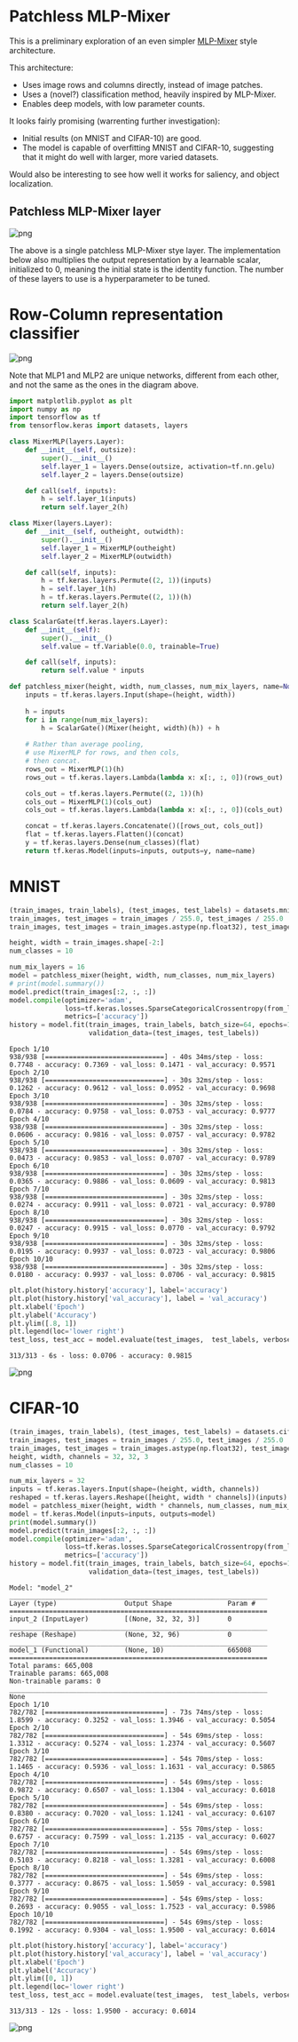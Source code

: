 # Patchless MLP-Mixer

This is a preliminary exploration of an even simpler [MLP-Mixer](https://arxiv.org/abs/2105.01601) style architecture.

This architecture:
- Uses image rows and columns directly, instead of image patches.
- Uses a (novel?) classification method, heavily inspired by MLP-Mixer.
- Enables deep models, with low parameter counts.

It looks fairly promising (warrenting further investigation):
- Initial results (on MNIST and CIFAR-10) are good.
- The model is capable of overfitting MNIST and CIFAR-10, suggesting that it might do well with larger, more varied datasets.

Would also be interesting to see how well it works for saliency, and object localization.

## Patchless MLP-Mixer layer

![png](patchless-mixer.png)

The above is a single patchless MLP-Mixer stye layer. The implementation below also multiplies the output representation by a learnable scalar, initialized to 0, meaning the initial state is the identity function. The number of these layers to use is a hyperparameter to be tuned.

# Row-Column representation classifier

![png](row-col-classification.png)

Note that MLP1 and MLP2 are unique networks, different from each other, and not the same as the ones in the diagram above.

```python
import matplotlib.pyplot as plt
import numpy as np
import tensorflow as tf
from tensorflow.keras import datasets, layers
```


```python
class MixerMLP(layers.Layer):
    def __init__(self, outsize):
        super().__init__()
        self.layer_1 = layers.Dense(outsize, activation=tf.nn.gelu)
        self.layer_2 = layers.Dense(outsize)

    def call(self, inputs):
        h = self.layer_1(inputs)
        return self.layer_2(h)

class Mixer(layers.Layer):
    def __init__(self, outheight, outwidth):
        super().__init__()
        self.layer_1 = MixerMLP(outheight)
        self.layer_2 = MixerMLP(outwidth)

    def call(self, inputs):
        h = tf.keras.layers.Permute((2, 1))(inputs)
        h = self.layer_1(h)
        h = tf.keras.layers.Permute((2, 1))(h)
        return self.layer_2(h)

class ScalarGate(tf.keras.layers.Layer):
    def __init__(self):
        super().__init__()
        self.value = tf.Variable(0.0, trainable=True)

    def call(self, inputs):
        return self.value * inputs

def patchless_mixer(height, width, num_classes, num_mix_layers, name=None):
    inputs = tf.keras.layers.Input(shape=(height, width))
    
    h = inputs
    for i in range(num_mix_layers):
        h = ScalarGate()(Mixer(height, width)(h)) + h
    
    # Rather than average pooling, 
    # use MixerMLP for rows, and then cols, 
    # then concat.
    rows_out = MixerMLP(1)(h)
    rows_out = tf.keras.layers.Lambda(lambda x: x[:, :, 0])(rows_out)

    cols_out = tf.keras.layers.Permute((2, 1))(h)
    cols_out = MixerMLP(1)(cols_out)
    cols_out = tf.keras.layers.Lambda(lambda x: x[:, :, 0])(cols_out)

    concat = tf.keras.layers.Concatenate()([rows_out, cols_out])
    flat = tf.keras.layers.Flatten()(concat)
    y = tf.keras.layers.Dense(num_classes)(flat)
    return tf.keras.Model(inputs=inputs, outputs=y, name=name)

```

# MNIST


```python
(train_images, train_labels), (test_images, test_labels) = datasets.mnist.load_data()
train_images, test_images = train_images / 255.0, test_images / 255.0
train_images, test_images = train_images.astype(np.float32), test_images.astype(np.float32)

height, width = train_images.shape[-2:]
num_classes = 10
```


```python
num_mix_layers = 16
model = patchless_mixer(height, width, num_classes, num_mix_layers)
# print(model.summary())
model.predict(train_images[:2, :, :])
model.compile(optimizer='adam',
              loss=tf.keras.losses.SparseCategoricalCrossentropy(from_logits=True),
              metrics=['accuracy'])
history = model.fit(train_images, train_labels, batch_size=64, epochs=10, 
                    validation_data=(test_images, test_labels))
```

    Epoch 1/10
    938/938 [==============================] - 40s 34ms/step - loss: 0.7748 - accuracy: 0.7369 - val_loss: 0.1471 - val_accuracy: 0.9571
    Epoch 2/10
    938/938 [==============================] - 30s 32ms/step - loss: 0.1262 - accuracy: 0.9612 - val_loss: 0.0952 - val_accuracy: 0.9698
    Epoch 3/10
    938/938 [==============================] - 30s 32ms/step - loss: 0.0784 - accuracy: 0.9758 - val_loss: 0.0753 - val_accuracy: 0.9777
    Epoch 4/10
    938/938 [==============================] - 30s 32ms/step - loss: 0.0606 - accuracy: 0.9816 - val_loss: 0.0757 - val_accuracy: 0.9782
    Epoch 5/10
    938/938 [==============================] - 30s 32ms/step - loss: 0.0473 - accuracy: 0.9853 - val_loss: 0.0707 - val_accuracy: 0.9789
    Epoch 6/10
    938/938 [==============================] - 30s 32ms/step - loss: 0.0365 - accuracy: 0.9886 - val_loss: 0.0609 - val_accuracy: 0.9813
    Epoch 7/10
    938/938 [==============================] - 30s 32ms/step - loss: 0.0274 - accuracy: 0.9911 - val_loss: 0.0721 - val_accuracy: 0.9780
    Epoch 8/10
    938/938 [==============================] - 30s 32ms/step - loss: 0.0247 - accuracy: 0.9915 - val_loss: 0.0770 - val_accuracy: 0.9792
    Epoch 9/10
    938/938 [==============================] - 30s 32ms/step - loss: 0.0195 - accuracy: 0.9937 - val_loss: 0.0723 - val_accuracy: 0.9806
    Epoch 10/10
    938/938 [==============================] - 30s 32ms/step - loss: 0.0180 - accuracy: 0.9937 - val_loss: 0.0706 - val_accuracy: 0.9815



```python
plt.plot(history.history['accuracy'], label='accuracy')
plt.plot(history.history['val_accuracy'], label = 'val_accuracy')
plt.xlabel('Epoch')
plt.ylabel('Accuracy')
plt.ylim([.8, 1])
plt.legend(loc='lower right')
test_loss, test_acc = model.evaluate(test_images,  test_labels, verbose=2)
```

    313/313 - 6s - loss: 0.0706 - accuracy: 0.9815



    
![png](patchless_mixer_files/patchless_mixer_6_1.png)
    


# CIFAR-10


```python
(train_images, train_labels), (test_images, test_labels) = datasets.cifar10.load_data()
train_images, test_images = train_images / 255.0, test_images / 255.0
train_images, test_images = train_images.astype(np.float32), test_images.astype(np.float32)
height, width, channels = 32, 32, 3
num_classes = 10
```


```python
num_mix_layers = 32
inputs = tf.keras.layers.Input(shape=(height, width, channels))
reshaped = tf.keras.layers.Reshape([height, width * channels])(inputs)
model = patchless_mixer(height, width * channels, num_classes, num_mix_layers)(reshaped)
model = tf.keras.Model(inputs=inputs, outputs=model)
print(model.summary())
model.predict(train_images[:2, :, :])
model.compile(optimizer='adam',
              loss=tf.keras.losses.SparseCategoricalCrossentropy(from_logits=True),
              metrics=['accuracy'])
history = model.fit(train_images, train_labels, batch_size=64, epochs=10, 
                    validation_data=(test_images, test_labels))
```

    Model: "model_2"
    _________________________________________________________________
    Layer (type)                 Output Shape              Param #   
    =================================================================
    input_2 (InputLayer)         [(None, 32, 32, 3)]       0         
    _________________________________________________________________
    reshape (Reshape)            (None, 32, 96)            0         
    _________________________________________________________________
    model_1 (Functional)         (None, 10)                665008    
    =================================================================
    Total params: 665,008
    Trainable params: 665,008
    Non-trainable params: 0
    _________________________________________________________________
    None
    Epoch 1/10
    782/782 [==============================] - 73s 74ms/step - loss: 1.8599 - accuracy: 0.3252 - val_loss: 1.3946 - val_accuracy: 0.5054
    Epoch 2/10
    782/782 [==============================] - 54s 69ms/step - loss: 1.3312 - accuracy: 0.5274 - val_loss: 1.2374 - val_accuracy: 0.5607
    Epoch 3/10
    782/782 [==============================] - 54s 70ms/step - loss: 1.1465 - accuracy: 0.5936 - val_loss: 1.1631 - val_accuracy: 0.5865
    Epoch 4/10
    782/782 [==============================] - 54s 69ms/step - loss: 0.9872 - accuracy: 0.6507 - val_loss: 1.1304 - val_accuracy: 0.6018
    Epoch 5/10
    782/782 [==============================] - 54s 69ms/step - loss: 0.8380 - accuracy: 0.7020 - val_loss: 1.1241 - val_accuracy: 0.6107
    Epoch 6/10
    782/782 [==============================] - 55s 70ms/step - loss: 0.6757 - accuracy: 0.7599 - val_loss: 1.2135 - val_accuracy: 0.6027
    Epoch 7/10
    782/782 [==============================] - 54s 69ms/step - loss: 0.5103 - accuracy: 0.8218 - val_loss: 1.3281 - val_accuracy: 0.6008
    Epoch 8/10
    782/782 [==============================] - 54s 69ms/step - loss: 0.3777 - accuracy: 0.8675 - val_loss: 1.5059 - val_accuracy: 0.5981
    Epoch 9/10
    782/782 [==============================] - 54s 69ms/step - loss: 0.2693 - accuracy: 0.9055 - val_loss: 1.7523 - val_accuracy: 0.5986
    Epoch 10/10
    782/782 [==============================] - 54s 69ms/step - loss: 0.1992 - accuracy: 0.9304 - val_loss: 1.9500 - val_accuracy: 0.6014



```python
plt.plot(history.history['accuracy'], label='accuracy')
plt.plot(history.history['val_accuracy'], label = 'val_accuracy')
plt.xlabel('Epoch')
plt.ylabel('Accuracy')
plt.ylim([0, 1])
plt.legend(loc='lower right')
test_loss, test_acc = model.evaluate(test_images,  test_labels, verbose=2)
```

    313/313 - 12s - loss: 1.9500 - accuracy: 0.6014



    
![png](patchless_mixer_files/patchless_mixer_10_1.png)
    

